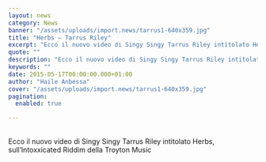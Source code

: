 ```yaml
---
layout: news
category: News
banner: "/assets/uploads/import.news/tarrus1-640x359.jpg"
title: "Herbs – Tarrus Riley"
excerpt: "Ecco il nuovo video di Singy Singy Tarrus Riley intitolato Herbs, sull’Intoxxicated Riddim della Troyton Music  "
quote: ""
description: "Ecco il nuovo video di Singy Singy Tarrus Riley intitolato Herbs, sull’Intoxxicated Riddim della Troyton Music  "
keywords: ""
date: 2015-05-17T00:00:00.000+01:00
author: "Haile Anbessa"
cover: "/assets/uploads/import.news/tarrus1-640x359.jpg"
pagination:
  enabled: true

---
```


[](https://hotmc.com/wp-content/uploads/2015/05/tarrus1.jpg)  
Ecco il nuovo video di Singy Singy Tarrus Riley intitolato Herbs, sull’Intoxxicated Riddim della Troyton Music